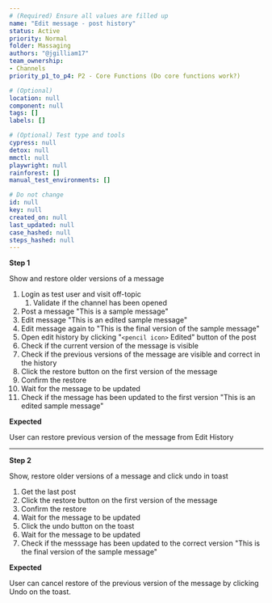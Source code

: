 ```yaml
---
# (Required) Ensure all values are filled up
name: "Edit message - post history"
status: Active
priority: Normal
folder: Massaging 
authors: "@jgilliam17"
team_ownership: 
- Channels
priority_p1_to_p4: P2 - Core Functions (Do core functions work?)

# (Optional)
location: null
component: null
tags: []
labels: []

# (Optional) Test type and tools
cypress: null
detox: null
mmctl: null
playwright: null
rainforest: []
manual_test_environments: []

# Do not change
id: null
key: null
created_on: null
last_updated: null
case_hashed: null
steps_hashed: null
---
```


**Step 1**

Show and restore older versions of a message

1. Login as test user and visit off-topic
    1. Validate if the channel has been opened
2. Post a message "This is a sample message"
3. Edit message "This is an edited sample message"
4. Edit message again to "This is the final version of the sample message"
5. Open edit history by clicking "`<pencil icon>` Edited" button of the post
6. Check if the current version of the message is visible
7. Check if the previous versions of the message are visible and correct in the history
8. Click the restore button on the first version of the message
9. Confirm the restore
10. Wait for the message to be updated
11. Check if the message has been updated to the first version "This is an edited sample message"

**Expected**

User can restore previous version of the message from Edit History

---

**Step 2**

Show, restore older versions of a message and click undo in toast

1. Get the last post
2. Click the restore button on the first version of the message
3. Confirm the restore
4. Wait for the message to be updated 
5. Click the undo button on the toast
6. Wait for the message to be updated 
7. Check if the messsage has been updated to the correct version "This is the final version of the sample message"

**Expected**

User can cancel restore of the previous version of the message by clicking Undo on the toast.
